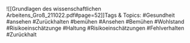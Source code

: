 
![[Grundlagen des wissenschaftlichen Arbeitens_Groß_211022.pdf#page=52]]Tags & Topics:
   #Gesundheit
   #ansehen
   #Zurückhalten
   #bemühen
   #Ansehen
   #Bemühen
   #Wohlstand
   #Risikoeinschätzunge
   #Haltung
   #Risikoeinschätzungen
   #Fehlverhalten
   #Zurückhalt